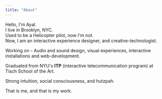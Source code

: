 ```yaml
---
title: "About"
---
```


Hello, I'm Ayal.<br>
I live in Brooklyn, NYC.<br>
Used to be a Helicopter pilot, now I'm not.<br>
Now, I am an interactive experience designer, and creative-technologist.<br>

Working on - Audio and sound design, visual experiences, interactive installations and web-development.

Graduated from NYU's <b>ITP</b> (interactive telecommunication program) at Tisch School of the Art.<br>

Strong intuition, social consciousness, and hutzpah. <br>

That is me, and that is my work.
